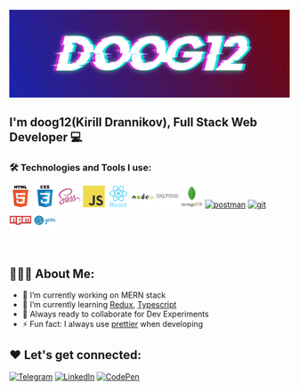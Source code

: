 [![Logo](https://github.com/doog12/doog12/blob/main/assets/image.png)](https://github.com/doog12)


## I'm doog12(Kirill Drannikov), Full Stack Web Developer 💻
<!-- ![Line](https://i.imgur.com/WFdHsZb.gif) -->

### :hammer_and_wrench: Technologies and Tools I use:
<a href="https://www.w3.org/html/" target="_blank"><img src="https://raw.githubusercontent.com/devicons/devicon/master/icons/html5/html5-original-wordmark.svg" alt="html5" width="40" height="40"/></a>
<a href="https://www.w3schools.com/css/" target="_blank"><img src="https://raw.githubusercontent.com/devicons/devicon/master/icons/css3/css3-original-wordmark.svg" alt="css3" width="40" height="40"/></a>
<a href="https://sass-lang.com" target="_blank"><img src="https://raw.githubusercontent.com/devicons/devicon/master/icons/sass/sass-original.svg" alt="sass" width="40" height="40"/></a>
<a href="https://developer.mozilla.org/en-US/docs/Web/JavaScript" target="_blank"><img src="https://raw.githubusercontent.com/devicons/devicon/master/icons/javascript/javascript-original.svg" alt="javascript" width="40" height="40"/></a>
<a href="https://reactjs.org/" target="_blank"><img src="https://raw.githubusercontent.com/devicons/devicon/master/icons/react/react-original-wordmark.svg" alt="react" width="40" height="40"/></a>
<a href="https://nodejs.org" target="_blank"><img src="https://raw.githubusercontent.com/devicons/devicon/master/icons/nodejs/nodejs-original-wordmark.svg" alt="nodejs" width="40" height="40"/></a>
<a href="https://expressjs.com" target="_blank"><img src="https://raw.githubusercontent.com/devicons/devicon/master/icons/express/express-original-wordmark.svg" alt="express" width="40" height="40"/></a>
<a href="https://www.mongodb.com/" target="_blank"><img src="https://raw.githubusercontent.com/devicons/devicon/master/icons/mongodb/mongodb-original-wordmark.svg" alt="mongodb" width="40" height="40"/></a>
<a href="https://www.postman.com/" target="_blank"><img src="https://www.vectorlogo.zone/logos/getpostman/getpostman-icon.svg" alt="postman" width="40" height="40"/></a>
<a href="https://git-scm.com/" target="_blank"><img src="https://www.vectorlogo.zone/logos/git-scm/git-scm-icon.svg" alt="git" width="40" height="40"/></a>
<a href="https://www.npmjs.com/" target="_blank"><img src="https://github.com/devicons/devicon/blob/master/icons/npm/npm-original-wordmark.svg" alt="npm" width="40" height="40"/></a>
<a href="https://yarnpkg.com/" target="_blank"><img src="https://github.com/devicons/devicon/blob/master/icons/yarn/yarn-original-wordmark.svg" alt="yarn" width="40" height="40"/></a>

<br />



## 👨🏻‍💻 About Me:
- 🔭 I’m currently working on MERN stack
- 🌱 I’m currently learning [Redux](https://redux.js.org/), [Typescript](https://www.typescriptlang.org/)
- 🚀 Always ready to collaborate for Dev Experiments
- ⚡ Fun fact: I always use [prettier](https://prettier.io/) when developing

## ❤️ Let's get connected:
[![Telegram](https://img.shields.io/badge/-Telegram-090909?style=for-the-badge&logo=telegram&logoColor=27A0D9)](https://t.me/doog121)
[![LinkedIn](https://img.shields.io/badge/-LinkedIn-090909?style=for-the-badge&logo=linkedin&logoColor=007BB6)](https://www.linkedin.com/in/kirilldrannikov/)
[![CodePen](https://img.shields.io/badge/-CodePen-090909?style=for-the-badge&logo=codepen&logoColor=FFFFFF)](https://codepen.io/doog12)
